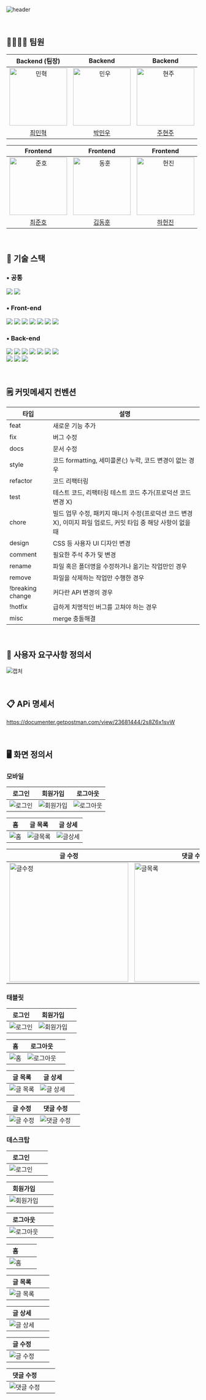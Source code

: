 ![header](https://capsule-render.vercel.app/api?type=waving&color=0:FF7400,100:FFAA00&height=200&section=header&text=StackOverFlow&fontSize=70&fontColor=272622)

<br/>

## 👨‍👨‍👧‍👧 팀원

|Backend (팀장)|Backend|Backend|
| :---: | :---: | :---: |
| <img src="https://user-images.githubusercontent.com/110887604/210201911-f7ba2df5-135b-4b4a-b063-fc4ae8820a58.jpg" width=150px alt="민혁"/> | <img src="https://user-images.githubusercontent.com/110887604/210201933-fbb36310-1ad0-4f65-8d87-245b42f77211.jpg" width=150px alt="민우"/> | <img src="https://user-images.githubusercontent.com/110887604/210201950-01c6a53b-8042-4289-8d75-e7162211b715.jpg" width=150px alt="현주"/> |
|[최민혁](https://github.com/jackcmh1)|[박민우](https://github.com/MWJOB)|[주현주](https://github.com/Joo614)|

|Frontend|Frontend|Frontend|
| :---: | :---: | :---: |
| <img src="https://user-images.githubusercontent.com/110887604/210201982-8a59bbad-973d-450f-9a13-b5e39f640833.jpg" width=150px alt="준호"/> | <img src="https://user-images.githubusercontent.com/110887604/210202068-f5e39305-7309-4cef-9cf6-ca50011ae23a.jpg" width=150px alt="동훈"/> | <img src="https://user-images.githubusercontent.com/110887604/210202036-b4191105-05ba-4911-b761-a6376649ae7a.jpg" width=150px alt="헌진"/> |
|[최준호](https://github.com/junpotatoes)|[김동훈](https://github.com/kimdong-hun)|[하헌진](https://github.com/gkgjswls)|

<br/>

## 💪 기술 스택

### • 공통

<img src="https://img.shields.io/badge/git-F05032?style=for-the-badge&logo=git&logoColor=white"> <img src="https://img.shields.io/badge/github-181717?style=for-the-badge&logo=github&logoColor=white">

### • Front-end

<img src="https://img.shields.io/badge/react-61DAFB?style=for-the-badge&logo=react&logoColor=black"> <img src="https://img.shields.io/badge/styledcomponents-DB7093?style=for-the-badge&logo=styled-components&logoColor=white"> <img src="https://img.shields.io/badge/Axios-5A29E4?style=for-the-badge&logo=Axios&logoColor=white"> <img src="https://img.shields.io/badge/Javascript-F7DF1E?style=for-the-badge&logo=JavaScript&logoColor=black"> <img src="https://img.shields.io/badge/HTML-E34F26?style=for-the-badge&logo=HTML5&logoColor=white"> <img src="https://img.shields.io/badge/CSS-1572B6?style=for-the-badge&logo=CSS3&logoColor=white"> <img src="https://img.shields.io/badge/Figma-F24E1E?style=for-the-badge&logo=Figma&logoColor=white">

### • Back-end

<img src="https://img.shields.io/badge/java-F24E1E?style=for-the-badge&logo=java&logoColor=white"> <img src="https://img.shields.io/badge/SPRING DATA JPA-6DB33F?style=for-the-badge&logo=spring&logoColor=white"> <img src="https://img.shields.io/badge/spring boot-6DB33F?style=for-the-badge&logo=spring boot&logoColor=white"> <img src="https://img.shields.io/badge/spring security-6DB33F?style=for-the-badge&logo=spring security&logoColor=white"> <img src="https://img.shields.io/badge/JWT-d63aff?style=for-the-badge&logo=JSONWebTokens&logoColor=black"> <img src="https://img.shields.io/badge/mysql-4479A1?style=for-the-badge&logo=mysql&logoColor=white"> <img src="https://img.shields.io/badge/gradle-02303A?style=for-the-badge&logo=gradle&logoColor=white">  
<img src="https://img.shields.io/badge/amazon ec2-FF9900?style=for-the-badge&logo=amazon ec2&logoColor=white"> <img src="https://img.shields.io/badge/amazon s3-569A31?style=for-the-badge&logo=amazon s3&logoColor=white"> <img src="https://img.shields.io/badge/amazon rds-527FFF?style=for-the-badge&logo=amazon rds&logoColor=white"> 

<br/>

## 🗒 커밋메세지 컨벤션

| 타입             | 설명                                                                                                           |
| ---------------- | -------------------------------------------------------------------------------------------------------------- |
| feat             | 새로운 기능 추가                                                                                               |
| fix              | 버그 수정                                                                                                      |
| docs             | 문서 수정                                                                                                      |
| style            | 코드 formatting, 세미콜론(;) 누락, 코드 변경이 없는 경우                                                       |
| refactor         | 코드 리팩터링                                                                                                  |
| test             | 테스트 코드, 리팩터링 테스트 코드 추가(프로덕션 코드 변경 X)                                                   |
| chore            | 빌드 업무 수정, 패키지 매니저 수정(프로덕션 코드 변경 X), 이미지 파일 업로드, 커밋 타입 중 해당 사항이 없을 때 |
| design           | CSS 등 사용자 UI 디자인 변경                                                                                   |
| comment          | 필요한 주석 추가 및 변경                                                                                       |
| rename           | 파일 혹은 폴더명을 수정하거나 옮기는 작업만인 경우                                                             |
| remove           | 파일을 삭제하는 작업만 수행한 경우                                                                             |
| !breaking change | 커다란 API 변경의 경우                                                                                         |
| !hotfix          | 급하게 치명적인 버그를 고쳐야 하는 경우                                                                        |
| misc             | merge 충돌해결                                                                                                 |

<br/>

## 🌼 사용자 요구사항 정의서

![캡처](https://user-images.githubusercontent.com/110887604/210252492-cc4bf702-8b51-4014-bd17-b01b8db8e633.PNG)


<br/>

## 📋 APi 명세서
https://documenter.getpostman.com/view/23681444/2s8Z6x1svW

<br/>

## 🖥️ 화면 정의서

### 모바일

| 로그인                                                                                                                                                                                                                                                                                                                                                                                                                                                                                                                                 | 회원가입                                                                                                                                                                                                                                                                                                                                                                                                                                                                                                                                   | 로그아웃                                                                                                                                                                                                                                                                                                                                                                                                                                                                                                                             |
| -------------------------------------------------------------------------------------------------------------------------------------------------------------------------------------------------------------------------------------------------------------------------------------------------------------------------------------------------------------------------------------------------------------------------------------------------------------------------------------------------------------------------------------- | ------------------------------------------------------------------------------------------------------------------------------------------------------------------------------------------------------------------------------------------------------------------------------------------------------------------------------------------------------------------------------------------------------------------------------------------------------------------------------------------------------------------------------------------ | ------------------------------------------------------------------------------------------------------------------------------------------------------------------------------------------------------------------------------------------------------------------------------------------------------------------------------------------------------------------------------------------------------------------------------------------------------------------------------------------------------------------------------------ |
| <img alt="로그인" src="https://s3.us-west-2.amazonaws.com/secure.notion-static.com/e2370c5e-a12f-4a3d-9b76-e78bfb49d2d2/Untitled.png?X-Amz-Algorithm=AWS4-HMAC-SHA256&X-Amz-Content-Sha256=UNSIGNED-PAYLOAD&X-Amz-Credential=AKIAT73L2G45EIPT3X45%2F20230102%2Fus-west-2%2Fs3%2Faws4_request&X-Amz-Date=20230102T144424Z&X-Amz-Expires=86400&X-Amz-Signature=08405d542270102539e43a8b84cacce48ab3e45288df3def97568290449333d5&X-Amz-SignedHeaders=host&response-content-disposition=filename%3D%22Untitled.png%22&x-id=GetObject"> | <img alt="회원가입" src="https://s3.us-west-2.amazonaws.com/secure.notion-static.com/154c7af4-54a4-4f3d-97e6-67fcd2ed8d55/Untitled.png?X-Amz-Algorithm=AWS4-HMAC-SHA256&X-Amz-Content-Sha256=UNSIGNED-PAYLOAD&X-Amz-Credential=AKIAT73L2G45EIPT3X45%2F20230102%2Fus-west-2%2Fs3%2Faws4_request&X-Amz-Date=20230102T144543Z&X-Amz-Expires=86400&X-Amz-Signature=cf46fd34d04bb3c54b405e3af4e7623ca5b55c2547109c399cd1e4d47ab49e6f&X-Amz-SignedHeaders=host&response-content-disposition=filename%3D%22Untitled.png%22&x-id=GetObject"> | <img alt="로그아웃" src="https://s3.us-west-2.amazonaws.com/secure.notion-static.com/2a993cdc-6737-4ad1-94d9-978e6aec3b9c/Untitled.png?X-Amz-Algorithm=AWS4-HMAC-SHA256&X-Amz-Content-Sha256=UNSIGNED-PAYLOAD&X-Amz-Credential=AKIAT73L2G45EIPT3X45%2F20230102%2Fus-west-2%2Fs3%2Faws4_request&X-Amz-Date=20230102T144708Z&X-Amz-Expires=86400&X-Amz-Signature=57c13fc3b005a493941356e8cd4b5aa97669a9d4806735e112cd87f9e71da14e&X-Amz-SignedHeaders=host&response-content-disposition=filename%3D%22Untitled.png%22&x-id=GetObject"> |

| 홈                                                                                                                                                                                                                                                                                                                                                                                                                                                                                                                             | 글 목록                                                                                                                                                                                                                                                                                                                                                                                                                                                                                                                            | 글 상세                                                                                                                                                                                                                                                                                                                                                                                                                                                                                                                            |
| ------------------------------------------------------------------------------------------------------------------------------------------------------------------------------------------------------------------------------------------------------------------------------------------------------------------------------------------------------------------------------------------------------------------------------------------------------------------------------------------------------------------------------ | ---------------------------------------------------------------------------------------------------------------------------------------------------------------------------------------------------------------------------------------------------------------------------------------------------------------------------------------------------------------------------------------------------------------------------------------------------------------------------------------------------------------------------------- | ---------------------------------------------------------------------------------------------------------------------------------------------------------------------------------------------------------------------------------------------------------------------------------------------------------------------------------------------------------------------------------------------------------------------------------------------------------------------------------------------------------------------------------- |
| <img alt="홈" src="https://s3.us-west-2.amazonaws.com/secure.notion-static.com/3e330b4d-a451-44ea-9671-b589531f966e/Untitled.png?X-Amz-Algorithm=AWS4-HMAC-SHA256&X-Amz-Content-Sha256=UNSIGNED-PAYLOAD&X-Amz-Credential=AKIAT73L2G45EIPT3X45%2F20230102%2Fus-west-2%2Fs3%2Faws4_request&X-Amz-Date=20230102T144738Z&X-Amz-Expires=86400&X-Amz-Signature=bba19420d8c1b93cb5edc2bfae4f036410d629b07c345994921c56bfb19c2a7f&X-Amz-SignedHeaders=host&response-content-disposition=filename%3D%22Untitled.png%22&x-id=GetObject"> | <img alt="글목록" src="https://s3.us-west-2.amazonaws.com/secure.notion-static.com/6d0b4716-f8ea-4f68-bbf0-52a94029baf0/Untitled.png?X-Amz-Algorithm=AWS4-HMAC-SHA256&X-Amz-Content-Sha256=UNSIGNED-PAYLOAD&X-Amz-Credential=AKIAT73L2G45EIPT3X45%2F20230102%2Fus-west-2%2Fs3%2Faws4_request&X-Amz-Date=20230102T144925Z&X-Amz-Expires=86400&X-Amz-Signature=cfd3106bb684b04a80c653017a52f3e0fa9cbe3759cf7d0fd1c2dc9dcc0d78e1&X-Amz-SignedHeaders=host&response-content-disposition=filename%3D%22Untitled.png%22&x-id=GetObject"> | <img alt="글상세" src="https://s3.us-west-2.amazonaws.com/secure.notion-static.com/e03e5de0-6c57-4ad5-b657-c19d2b092093/Untitled.png?X-Amz-Algorithm=AWS4-HMAC-SHA256&X-Amz-Content-Sha256=UNSIGNED-PAYLOAD&X-Amz-Credential=AKIAT73L2G45EIPT3X45%2F20230102%2Fus-west-2%2Fs3%2Faws4_request&X-Amz-Date=20230102T145101Z&X-Amz-Expires=86400&X-Amz-Signature=6529ec5e0f3eae4a68e15ef19279caa486ec29ef6e770254e2b7f67b7ce480cd&X-Amz-SignedHeaders=host&response-content-disposition=filename%3D%22Untitled.png%22&x-id=GetObject"> |

| 글 수정                                                                                                                                                                                                                                                                                                                                                                                                                                                                                                                                          | 댓글 수정                                                                                                                                                                                                                                                                                                                                                                                                                                                                                                                                        |     |
| ------------------------------------------------------------------------------------------------------------------------------------------------------------------------------------------------------------------------------------------------------------------------------------------------------------------------------------------------------------------------------------------------------------------------------------------------------------------------------------------------------------------------------------------------ | ------------------------------------------------------------------------------------------------------------------------------------------------------------------------------------------------------------------------------------------------------------------------------------------------------------------------------------------------------------------------------------------------------------------------------------------------------------------------------------------------------------------------------------------------ | --- |
| <img alt="글수정" width="310px" src="https://s3.us-west-2.amazonaws.com/secure.notion-static.com/2ad456e4-af49-45ce-848c-95655bb07d41/Untitled.png?X-Amz-Algorithm=AWS4-HMAC-SHA256&X-Amz-Content-Sha256=UNSIGNED-PAYLOAD&X-Amz-Credential=AKIAT73L2G45EIPT3X45%2F20230102%2Fus-west-2%2Fs3%2Faws4_request&X-Amz-Date=20230102T145145Z&X-Amz-Expires=86400&X-Amz-Signature=98b15f2bfb70351d19f17abab9529a2bb550a30266c11bbcb239cd7b8167a37d&X-Amz-SignedHeaders=host&response-content-disposition=filename%3D%22Untitled.png%22&x-id=GetObject"> | <img width="310px" alt="글목록" src="https://s3.us-west-2.amazonaws.com/secure.notion-static.com/9844c44c-17f8-4c28-b416-dc3d13de69b9/Untitled.png?X-Amz-Algorithm=AWS4-HMAC-SHA256&X-Amz-Content-Sha256=UNSIGNED-PAYLOAD&X-Amz-Credential=AKIAT73L2G45EIPT3X45%2F20230102%2Fus-west-2%2Fs3%2Faws4_request&X-Amz-Date=20230102T145327Z&X-Amz-Expires=86400&X-Amz-Signature=0752cf0208251f172c786d5d54db01c883ff04bbfedaf17718ac46dc66de63b8&X-Amz-SignedHeaders=host&response-content-disposition=filename%3D%22Untitled.png%22&x-id=GetObject"> |     |

### 태블릿

| 로그인                                                                                                                                                                                                                                                                                                                                                                                                                                                                                                                                 | 회원가입                                                                                                                                                                                                                                                                                                                                                                                                                                                                                                                                   |     |
| -------------------------------------------------------------------------------------------------------------------------------------------------------------------------------------------------------------------------------------------------------------------------------------------------------------------------------------------------------------------------------------------------------------------------------------------------------------------------------------------------------------------------------------- | ------------------------------------------------------------------------------------------------------------------------------------------------------------------------------------------------------------------------------------------------------------------------------------------------------------------------------------------------------------------------------------------------------------------------------------------------------------------------------------------------------------------------------------------ | --- |
| <img alt="로그인" src="https://s3.us-west-2.amazonaws.com/secure.notion-static.com/e33b1acb-f70c-4cb5-8500-0bc5486df87f/Untitled.png?X-Amz-Algorithm=AWS4-HMAC-SHA256&X-Amz-Content-Sha256=UNSIGNED-PAYLOAD&X-Amz-Credential=AKIAT73L2G45EIPT3X45%2F20230102%2Fus-west-2%2Fs3%2Faws4_request&X-Amz-Date=20230102T145719Z&X-Amz-Expires=86400&X-Amz-Signature=20739dacc18b71c7da6fed1d4d10615315d372bb484cecd46223d441b4cdfb1a&X-Amz-SignedHeaders=host&response-content-disposition=filename%3D%22Untitled.png%22&x-id=GetObject"> | <img alt="회원가입" src="https://s3.us-west-2.amazonaws.com/secure.notion-static.com/dc3fddf6-2cbf-4dfe-8fe3-4e32fe925fee/Untitled.png?X-Amz-Algorithm=AWS4-HMAC-SHA256&X-Amz-Content-Sha256=UNSIGNED-PAYLOAD&X-Amz-Credential=AKIAT73L2G45EIPT3X45%2F20230102%2Fus-west-2%2Fs3%2Faws4_request&X-Amz-Date=20230102T145741Z&X-Amz-Expires=86400&X-Amz-Signature=58d630454dea4db24e3769271eff0572b9d5b61a92f51d638e7bc98c627fac99&X-Amz-SignedHeaders=host&response-content-disposition=filename%3D%22Untitled.png%22&x-id=GetObject"> |

| 홈                                                                                                                                                                                                                                                                                                                                                                                                                                                                                                                             | 로그아웃                                                                                                                                                                                                                                                                                                                                                                                                                                                                                                                             |     |
| ------------------------------------------------------------------------------------------------------------------------------------------------------------------------------------------------------------------------------------------------------------------------------------------------------------------------------------------------------------------------------------------------------------------------------------------------------------------------------------------------------------------------------ | ------------------------------------------------------------------------------------------------------------------------------------------------------------------------------------------------------------------------------------------------------------------------------------------------------------------------------------------------------------------------------------------------------------------------------------------------------------------------------------------------------------------------------------ | --- |
| <img alt="홈" src="https://s3.us-west-2.amazonaws.com/secure.notion-static.com/ec0ea9a0-ced6-4765-b2b8-1de7de71b3b1/Untitled.png?X-Amz-Algorithm=AWS4-HMAC-SHA256&X-Amz-Content-Sha256=UNSIGNED-PAYLOAD&X-Amz-Credential=AKIAT73L2G45EIPT3X45%2F20230102%2Fus-west-2%2Fs3%2Faws4_request&X-Amz-Date=20230102T145802Z&X-Amz-Expires=86400&X-Amz-Signature=e859115b1fc51b3da3dcae460f8934506412eba89af287064be3601ed3fef2d8&X-Amz-SignedHeaders=host&response-content-disposition=filename%3D%22Untitled.png%22&x-id=GetObject"> | <img alt="로그아웃" src="https://s3.us-west-2.amazonaws.com/secure.notion-static.com/7d9bb619-52fd-4e05-b1b0-a074c5d23f57/Untitled.png?X-Amz-Algorithm=AWS4-HMAC-SHA256&X-Amz-Content-Sha256=UNSIGNED-PAYLOAD&X-Amz-Credential=AKIAT73L2G45EIPT3X45%2F20230102%2Fus-west-2%2Fs3%2Faws4_request&X-Amz-Date=20230102T150026Z&X-Amz-Expires=86400&X-Amz-Signature=f82e4bbebb88986132cdf34ec0f0b13322c188a7b72bf90210ccd245ee0d366e&X-Amz-SignedHeaders=host&response-content-disposition=filename%3D%22Untitled.png%22&x-id=GetObject"> |

| 글 목록                                                                                                                                                                                                                                                                                                                                                                                                                                                                                                                             | 글 상세                                                                                                                                                                                                                                                                                                                                                                                                                                                                                                                             |     |
| ----------------------------------------------------------------------------------------------------------------------------------------------------------------------------------------------------------------------------------------------------------------------------------------------------------------------------------------------------------------------------------------------------------------------------------------------------------------------------------------------------------------------------------- | ----------------------------------------------------------------------------------------------------------------------------------------------------------------------------------------------------------------------------------------------------------------------------------------------------------------------------------------------------------------------------------------------------------------------------------------------------------------------------------------------------------------------------------- | --- |
| <img alt="글 목록" src="https://s3.us-west-2.amazonaws.com/secure.notion-static.com/ca709428-56c9-4b3d-b66b-dcd5691b0b52/Untitled.png?X-Amz-Algorithm=AWS4-HMAC-SHA256&X-Amz-Content-Sha256=UNSIGNED-PAYLOAD&X-Amz-Credential=AKIAT73L2G45EIPT3X45%2F20230102%2Fus-west-2%2Fs3%2Faws4_request&X-Amz-Date=20230102T150131Z&X-Amz-Expires=86400&X-Amz-Signature=0fffc1b6d83176640495aebbbcaf79d6a59d4fa3a3214a64cc4e5921cbc80403&X-Amz-SignedHeaders=host&response-content-disposition=filename%3D%22Untitled.png%22&x-id=GetObject"> | <img alt="글 상세" src="https://s3.us-west-2.amazonaws.com/secure.notion-static.com/642b2f18-1f4e-44bb-b72e-666051ad25ac/Untitled.png?X-Amz-Algorithm=AWS4-HMAC-SHA256&X-Amz-Content-Sha256=UNSIGNED-PAYLOAD&X-Amz-Credential=AKIAT73L2G45EIPT3X45%2F20230102%2Fus-west-2%2Fs3%2Faws4_request&X-Amz-Date=20230102T150203Z&X-Amz-Expires=86400&X-Amz-Signature=ab3313d8c9fa10719e134e7a7287dbea80aac2236baa071345b65c787bf09606&X-Amz-SignedHeaders=host&response-content-disposition=filename%3D%22Untitled.png%22&x-id=GetObject"> |

| 글 수정                                                                                                                                                                                                                                                                                                                                                                                                                                                                                                                             | 댓글 수정                                                                                                                                                                                                                                                                                                                                                                                                                                                                                                                             |     |
| ----------------------------------------------------------------------------------------------------------------------------------------------------------------------------------------------------------------------------------------------------------------------------------------------------------------------------------------------------------------------------------------------------------------------------------------------------------------------------------------------------------------------------------- | ------------------------------------------------------------------------------------------------------------------------------------------------------------------------------------------------------------------------------------------------------------------------------------------------------------------------------------------------------------------------------------------------------------------------------------------------------------------------------------------------------------------------------------- | --- |
| <img alt="글 수정" src="https://s3.us-west-2.amazonaws.com/secure.notion-static.com/b54ce0e6-f700-4577-8acc-8d6f1bc35658/Untitled.png?X-Amz-Algorithm=AWS4-HMAC-SHA256&X-Amz-Content-Sha256=UNSIGNED-PAYLOAD&X-Amz-Credential=AKIAT73L2G45EIPT3X45%2F20230102%2Fus-west-2%2Fs3%2Faws4_request&X-Amz-Date=20230102T150521Z&X-Amz-Expires=86400&X-Amz-Signature=85cbac9bbaab51ff57224fb9861001efeeddf2f357ecfc58a33779cbb36e5ee6&X-Amz-SignedHeaders=host&response-content-disposition=filename%3D%22Untitled.png%22&x-id=GetObject"> | <img alt="댓글 수정" src="https://s3.us-west-2.amazonaws.com/secure.notion-static.com/39bd7948-0bb9-4e5d-97b5-deec0d96e298/Untitled.png?X-Amz-Algorithm=AWS4-HMAC-SHA256&X-Amz-Content-Sha256=UNSIGNED-PAYLOAD&X-Amz-Credential=AKIAT73L2G45EIPT3X45%2F20230102%2Fus-west-2%2Fs3%2Faws4_request&X-Amz-Date=20230102T150605Z&X-Amz-Expires=86400&X-Amz-Signature=a615b02170844e3ff12721d13b9fe6929d84b2022227126b522a389523242f08&X-Amz-SignedHeaders=host&response-content-disposition=filename%3D%22Untitled.png%22&x-id=GetObject"> |

### 데스크탑

| 로그인                                                                                                                                                                                                                                                                                                                                                                                                                                                                                                                             |     |     |
| ---------------------------------------------------------------------------------------------------------------------------------------------------------------------------------------------------------------------------------------------------------------------------------------------------------------------------------------------------------------------------------------------------------------------------------------------------------------------------------------------------------------------------------- | --- | --- |
| <img alt="로그인" src="https://s3.us-west-2.amazonaws.com/secure.notion-static.com/48c61764-d17f-441e-9af5-d4f0283ee080/Untitled.png?X-Amz-Algorithm=AWS4-HMAC-SHA256&X-Amz-Content-Sha256=UNSIGNED-PAYLOAD&X-Amz-Credential=AKIAT73L2G45EIPT3X45%2F20230102%2Fus-west-2%2Fs3%2Faws4_request&X-Amz-Date=20230102T150729Z&X-Amz-Expires=86400&X-Amz-Signature=c4700f6c8ef63ecd907af0336ff7ba370834687752874d9887ff71f58551319f&X-Amz-SignedHeaders=host&response-content-disposition=filename%3D%22Untitled.png%22&x-id=GetObject"> |

| 회원가입                                                                                                                                                                                                                                                                                                                                                                                                                                                                                                                             |     |     |
| ------------------------------------------------------------------------------------------------------------------------------------------------------------------------------------------------------------------------------------------------------------------------------------------------------------------------------------------------------------------------------------------------------------------------------------------------------------------------------------------------------------------------------------ | --- | --- |
| <img alt="회원가입" src="https://s3.us-west-2.amazonaws.com/secure.notion-static.com/e5decef9-3e40-4582-82fd-ec5357779d0e/Untitled.png?X-Amz-Algorithm=AWS4-HMAC-SHA256&X-Amz-Content-Sha256=UNSIGNED-PAYLOAD&X-Amz-Credential=AKIAT73L2G45EIPT3X45%2F20230102%2Fus-west-2%2Fs3%2Faws4_request&X-Amz-Date=20230102T150817Z&X-Amz-Expires=86400&X-Amz-Signature=839e3a4837e88fcbc6dd2c44eb79ba39105f7eefddb9d34b0b3c18ebaa98b158&X-Amz-SignedHeaders=host&response-content-disposition=filename%3D%22Untitled.png%22&x-id=GetObject"> |

| 로그아웃                                                                                                                                                                                                                                                                                                                                                                                                                                                                                                                             |     |     |
| ------------------------------------------------------------------------------------------------------------------------------------------------------------------------------------------------------------------------------------------------------------------------------------------------------------------------------------------------------------------------------------------------------------------------------------------------------------------------------------------------------------------------------------ | --- | --- |
| <img alt="로그아웃" src="https://s3.us-west-2.amazonaws.com/secure.notion-static.com/246d2206-376f-4b0b-a7fa-aecde10ffbc0/Untitled.png?X-Amz-Algorithm=AWS4-HMAC-SHA256&X-Amz-Content-Sha256=UNSIGNED-PAYLOAD&X-Amz-Credential=AKIAT73L2G45EIPT3X45%2F20230102%2Fus-west-2%2Fs3%2Faws4_request&X-Amz-Date=20230102T150913Z&X-Amz-Expires=86400&X-Amz-Signature=96b5eef7ca298053b5b4b8c7a6e008cb55d6ea4f8e9298e6cebe3302dbf9533f&X-Amz-SignedHeaders=host&response-content-disposition=filename%3D%22Untitled.png%22&x-id=GetObject"> |

| 홈                                                                                                                                                                                                                                                                                                                                                                                                                                                                                                                             |     |     |
| ------------------------------------------------------------------------------------------------------------------------------------------------------------------------------------------------------------------------------------------------------------------------------------------------------------------------------------------------------------------------------------------------------------------------------------------------------------------------------------------------------------------------------ | --- | --- |
| <img alt="홈" src="https://s3.us-west-2.amazonaws.com/secure.notion-static.com/cf1072af-cad7-4ba4-b98c-a2aa370a8be1/Untitled.png?X-Amz-Algorithm=AWS4-HMAC-SHA256&X-Amz-Content-Sha256=UNSIGNED-PAYLOAD&X-Amz-Credential=AKIAT73L2G45EIPT3X45%2F20230102%2Fus-west-2%2Fs3%2Faws4_request&X-Amz-Date=20230102T150835Z&X-Amz-Expires=86400&X-Amz-Signature=4b554c9d350c59d18016969ed36b9def04414aaa25e5c8307da8b9b4bd734d30&X-Amz-SignedHeaders=host&response-content-disposition=filename%3D%22Untitled.png%22&x-id=GetObject"> |

| 글 목록                                                                                                                                                                                                                                                                                                                                                                                                                                                                                                                             |     |     |
| ----------------------------------------------------------------------------------------------------------------------------------------------------------------------------------------------------------------------------------------------------------------------------------------------------------------------------------------------------------------------------------------------------------------------------------------------------------------------------------------------------------------------------------- | --- | --- |
| <img alt="글 목록" src="https://s3.us-west-2.amazonaws.com/secure.notion-static.com/2557f85b-7bbf-4940-90f7-97c7df8dc39e/Untitled.png?X-Amz-Algorithm=AWS4-HMAC-SHA256&X-Amz-Content-Sha256=UNSIGNED-PAYLOAD&X-Amz-Credential=AKIAT73L2G45EIPT3X45%2F20230102%2Fus-west-2%2Fs3%2Faws4_request&X-Amz-Date=20230102T151124Z&X-Amz-Expires=86400&X-Amz-Signature=3cfb9ec9401f347ab53d63cfc94cb8b0f247c51c9f045fdc8f08e5d28f3bef0f&X-Amz-SignedHeaders=host&response-content-disposition=filename%3D%22Untitled.png%22&x-id=GetObject"> |

| 글 상세                                                                                                                                                                                                                                                                                                                                                                                                                                                                                                                             |     |     |
| ----------------------------------------------------------------------------------------------------------------------------------------------------------------------------------------------------------------------------------------------------------------------------------------------------------------------------------------------------------------------------------------------------------------------------------------------------------------------------------------------------------------------------------- | --- | --- |
| <img alt="글 상세" src="https://s3.us-west-2.amazonaws.com/secure.notion-static.com/15dd5837-e7a1-4102-8b9d-e6a2a58aeedd/Untitled.png?X-Amz-Algorithm=AWS4-HMAC-SHA256&X-Amz-Content-Sha256=UNSIGNED-PAYLOAD&X-Amz-Credential=AKIAT73L2G45EIPT3X45%2F20230102%2Fus-west-2%2Fs3%2Faws4_request&X-Amz-Date=20230102T151201Z&X-Amz-Expires=86400&X-Amz-Signature=a4942503e3c766a4257f165a30b97826dde1a324253c4ab4291cd8ef9cc483a6&X-Amz-SignedHeaders=host&response-content-disposition=filename%3D%22Untitled.png%22&x-id=GetObject"> |

| 글 수정                                                                                                                                                                                                                                                                                                                                                                                                                                                                                                                             |     |     |
| ----------------------------------------------------------------------------------------------------------------------------------------------------------------------------------------------------------------------------------------------------------------------------------------------------------------------------------------------------------------------------------------------------------------------------------------------------------------------------------------------------------------------------------- | --- | --- |
| <img alt="글 수정" src="https://s3.us-west-2.amazonaws.com/secure.notion-static.com/d794807e-e442-4283-a383-370479df5d55/Untitled.png?X-Amz-Algorithm=AWS4-HMAC-SHA256&X-Amz-Content-Sha256=UNSIGNED-PAYLOAD&X-Amz-Credential=AKIAT73L2G45EIPT3X45%2F20230102%2Fus-west-2%2Fs3%2Faws4_request&X-Amz-Date=20230102T151232Z&X-Amz-Expires=86400&X-Amz-Signature=ff1ef8cb61236bed9570ed9b667ac1daf6ea1afb811307485f23ae42f90e2745&X-Amz-SignedHeaders=host&response-content-disposition=filename%3D%22Untitled.png%22&x-id=GetObject"> |

| 댓글 수정                                                                                                                                                                                                                                                                                                                                                                                                                                                                                                                             |     |     |
| ------------------------------------------------------------------------------------------------------------------------------------------------------------------------------------------------------------------------------------------------------------------------------------------------------------------------------------------------------------------------------------------------------------------------------------------------------------------------------------------------------------------------------------- | --- | --- |
| <img alt="댓글 수정" src="https://s3.us-west-2.amazonaws.com/secure.notion-static.com/ebee633c-954c-4f52-91f0-32e627cdd6eb/Untitled.png?X-Amz-Algorithm=AWS4-HMAC-SHA256&X-Amz-Content-Sha256=UNSIGNED-PAYLOAD&X-Amz-Credential=AKIAT73L2G45EIPT3X45%2F20230102%2Fus-west-2%2Fs3%2Faws4_request&X-Amz-Date=20230102T151325Z&X-Amz-Expires=86400&X-Amz-Signature=57da61f9146df1ed8b605019cdb95dd47d52a637f6d9d9cb342c7cc75287ceca&X-Amz-SignedHeaders=host&response-content-disposition=filename%3D%22Untitled.png%22&x-id=GetObject"> |

<br />
